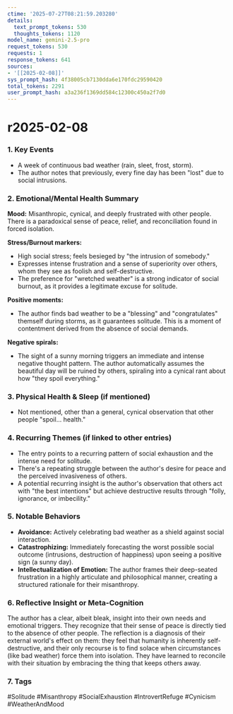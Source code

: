 ```yaml
---
ctime: '2025-07-27T08:21:59.203280'
details:
  text_prompt_tokens: 530
  thoughts_tokens: 1120
model_name: gemini-2.5-pro
request_tokens: 530
requests: 1
response_tokens: 641
sources:
- '[[2025-02-08]]'
sys_prompt_hash: 4f38005cb7130dda6e170fdc29590420
total_tokens: 2291
user_prompt_hash: a3a236f1369dd584c12300c450a2f7d0
---
```

# r2025-02-08

### 1. Key Events
*   A week of continuous bad weather (rain, sleet, frost, storm).
*   The author notes that previously, every fine day has been "lost" due to social intrusions.

### 2. Emotional/Mental Health Summary
**Mood:** Misanthropic, cynical, and deeply frustrated with other people. There is a paradoxical sense of peace, relief, and reconciliation found in forced isolation.

**Stress/Burnout markers:**
*   High social stress; feels besieged by "the intrusion of somebody."
*   Expresses intense frustration and a sense of superiority over others, whom they see as foolish and self-destructive.
*   The preference for "wretched weather" is a strong indicator of social burnout, as it provides a legitimate excuse for solitude.

**Positive moments:**
*   The author finds bad weather to be a "blessing" and "congratulates" themself during storms, as it guarantees solitude. This is a moment of contentment derived from the absence of social demands.

**Negative spirals:**
*   The sight of a sunny morning triggers an immediate and intense negative thought pattern. The author automatically assumes the beautiful day will be ruined by others, spiraling into a cynical rant about how "they spoil everything."

### 3. Physical Health & Sleep (if mentioned)
*   Not mentioned, other than a general, cynical observation that other people "spoil... health."

### 4. Recurring Themes (if linked to other entries)
*   The entry points to a recurring pattern of social exhaustion and the intense need for solitude.
*   There's a repeating struggle between the author's desire for peace and the perceived invasiveness of others.
*   A potential recurring insight is the author's observation that others act with "the best intentions" but achieve destructive results through "folly, ignorance, or imbecility."

### 5. Notable Behaviors
*   **Avoidance:** Actively celebrating bad weather as a shield against social interaction.
*   **Catastrophizing:** Immediately forecasting the worst possible social outcome (intrusions, destruction of happiness) upon seeing a positive sign (a sunny day).
*   **Intellectualization of Emotion:** The author frames their deep-seated frustration in a highly articulate and philosophical manner, creating a structured rationale for their misanthropy.

### 6. Reflective Insight or Meta-Cognition
The author has a clear, albeit bleak, insight into their own needs and emotional triggers. They recognize that their sense of peace is directly tied to the absence of other people. The reflection is a diagnosis of their external world's effect on them: they feel that humanity is inherently self-destructive, and their only recourse is to find solace when circumstances (like bad weather) force them into isolation. They have learned to reconcile with their situation by embracing the thing that keeps others away.

### 7. Tags
#Solitude #Misanthropy #SocialExhaustion #IntrovertRefuge #Cynicism #WeatherAndMood